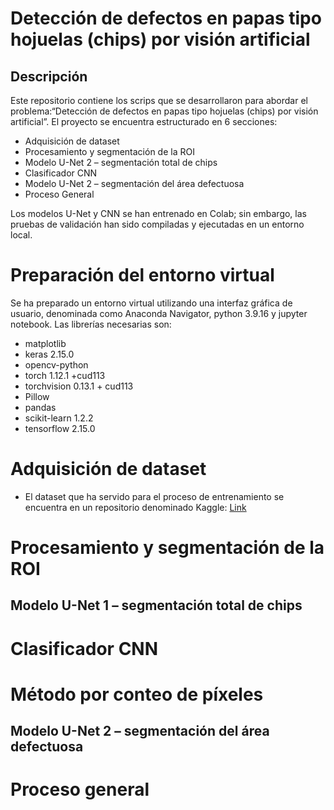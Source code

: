 # Detección de defectos en papas tipo hojuelas (chips) por visión artificial

## Descripción

Este repositorio contiene los scrips que se desarrollaron para abordar el problema:“Detección de defectos en papas tipo hojuelas (chips) por visión artificial”. El proyecto se encuentra estructurado en 6 secciones:
- Adquisición de dataset
- Procesamiento y segmentación de la ROI
- Modelo U-Net 2 – segmentación total de chips
- Clasificador CNN
- Modelo U-Net 2 – segmentación del área defectuosa
- Proceso General

Los modelos U-Net y CNN se han entrenado en Colab; sin embargo, las pruebas de validación han sido compiladas y ejecutadas en un entorno local.

# Preparación del entorno virtual
Se ha preparado un entorno virtual utilizando una interfaz gráfica de usuario, denominada como Anaconda Navigator, python 3.9.16  y jupyter notebook. Las librerías necesarias son:
- matplotlib
- keras 2.15.0
- opencv-python
- torch 1.12.1 +cud113
- torchvision 0.13.1 + cud113
- Pillow
- pandas
- scikit-learn 1.2.2
- tensorflow 2.15.0

# Adquisición de dataset
- El dataset que ha servido para el proceso de entrenamiento se encuentra en un repositorio denominado Kaggle: [Link](https://www.kaggle.com/datasets/concaption/pepsico-lab-potato-quality-control)



# Procesamiento y segmentación de la ROI

## Modelo U-Net 1 – segmentación total de chips

# Clasificador CNN
# Método por conteo de píxeles
## Modelo U-Net 2 – segmentación del área defectuosa

# Proceso general
